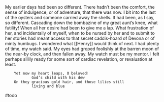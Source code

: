 My earlier days had been so different. There hadn’t been the comfort, the sense of indulgence, or of adventure, that there was now. I bit into the last of the oysters and someone carried away the shells. It had been, as I say, so different. Cascading down the bombazine of my great aunt’s knee, what futility! When all her desire had been to give me a lap. What frustration of her, and incidentally of myself, when to be nursed by her and to submit to her stories had meant access to that secret caddis-hoard of Devona or of minty humbugs. I wondered what [[Henry]] would think of next. I had plenty of time, my watch said. My eyes had groped foolishly at the barren moon of the near-by clock, and then fallen away. My watch must be my mentor. I felt perhaps sillily ready for some sort of cardiac revelation, or revaluation at least.


        Yet now my heart leaps, O beloved!
                God’s child with his dew
        On they gracious gold hair, and those lilies still
                living and blue

#todo